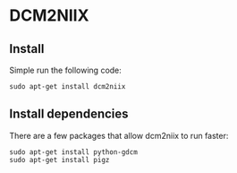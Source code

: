 # DCM2NIIX
## Install

Simple run the following code:

```console
sudo apt-get install dcm2niix
```

## Install dependencies

There are a few packages that allow dcm2niix to run faster:

```console
sudo apt-get install python-gdcm
sudo apt-get install pigz
```
